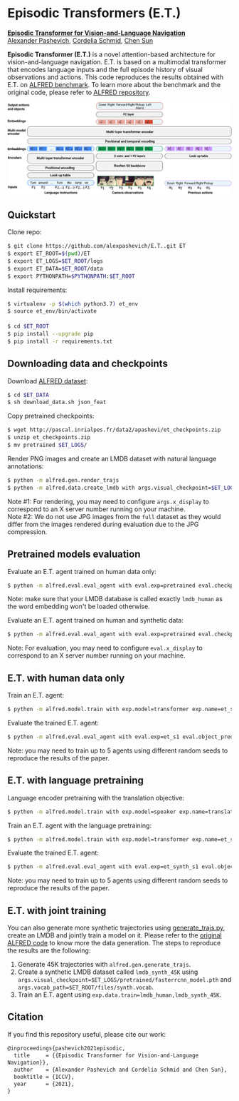 # Episodic Transformers (E.T.)

[<b>Episodic Transformer for Vision-and-Language Navigation</b>](https://arxiv.org/abs/2105.06453)  
[Alexander Pashevich](https://thoth.inrialpes.fr/people/apashevi/), [Cordelia Schmid](https://www.di.ens.fr/willow/people_webpages/cordelia/), [Chen Sun](https://chensun.me/)

**Episodic Transformer (E.T.)** is a novel attention-based architecture for vision-and-language navigation. E.T. is based on a multimodal transformer that encodes language inputs and the full episode history of visual observations and actions.
This code reproduces the results obtained with E.T. on [ALFRED benchmark](https://arxiv.org/abs/1912.01734). To learn more about the benchmark and the original code, please refer to [ALFRED repository](https://github.com/askforalfred/alfred).

![](files/overview.png)

## Quickstart

Clone repo:
```bash
$ git clone https://github.com/alexpashevich/E.T..git ET
$ export ET_ROOT=$(pwd)/ET
$ export ET_LOGS=$ET_ROOT/logs
$ export ET_DATA=$ET_ROOT/data
$ export PYTHONPATH=$PYTHONPATH:$ET_ROOT
```

Install requirements:
```bash
$ virtualenv -p $(which python3.7) et_env
$ source et_env/bin/activate

$ cd $ET_ROOT
$ pip install --upgrade pip
$ pip install -r requirements.txt
```

## Downloading data and checkpoints

Download [ALFRED dataset](https://github.com/askforalfred/alfred):
```bash
$ cd $ET_DATA
$ sh download_data.sh json_feat
```

Copy pretrained checkpoints:
```bash
$ wget http://pascal.inrialpes.fr/data2/apashevi/et_checkpoints.zip
$ unzip et_checkpoints.zip
$ mv pretrained $ET_LOGS/
```

Render PNG images and create an LMDB dataset with natural language annotations:
```bash
$ python -m alfred.gen.render_trajs
$ python -m alfred.data.create_lmdb with args.visual_checkpoint=$ET_LOGS/pretrained/fasterrcnn_model.pth args.data_output=lmdb_human args.vocab_path=$ET_ROOT/files/human.vocab
```
Note #1: For rendering, you may need to configure `args.x_display` to correspond to an X server number running on your machine.  
Note #2: We do not use JPG images from the `full` dataset as they would differ from the images rendered during evaluation due to the JPG compression.  

## Pretrained models evaluation

Evaluate an E.T. agent trained on human data only:
```bash
$ python -m alfred.eval.eval_agent with eval.exp=pretrained eval.checkpoint=et_human_pretrained.pth eval.object_predictor=$ET_LOGS/pretrained/maskrcnn_model.pth exp.num_workers=5 eval.eval_range=None exp.data.valid=lmdb_human
```
Note: make sure that your LMDB database is called exactly `lmdb_human` as the word embedding won't be loaded otherwise.

Evaluate an E.T. agent trained on human and synthetic data:
```bash
$ python -m alfred.eval.eval_agent with eval.exp=pretrained eval.checkpoint=et_human_synth_pretrained.pth eval.object_predictor=$ET_LOGS/pretrained/maskrcnn_model.pth exp.num_workers=5 eval.eval_range=None exp.data.valid=lmdb_human
```
Note: For evaluation, you may need to configure `eval.x_display` to correspond to an X server number running on your machine.

## E.T. with human data only

Train an E.T. agent:
```bash
$ python -m alfred.model.train with exp.model=transformer exp.name=et_s1 exp.data.train=lmdb_human train.seed=1
```

Evaluate the trained E.T. agent:
```bash
$ python -m alfred.eval.eval_agent with eval.exp=et_s1 eval.object_predictor=$ET_LOGS/pretrained/maskrcnn_model.pth exp.num_workers=5
```
Note: you may need to train up to 5 agents using different random seeds to reproduce the results of the paper.

## E.T. with language pretraining

Language encoder pretraining with the translation objective:
```bash
$ python -m alfred.model.train with exp.model=speaker exp.name=translator exp.data.train=lmdb_human
```

Train an E.T. agent with the language pretraining:
```bash
$ python -m alfred.model.train with exp.model=transformer exp.name=et_synth_s1 exp.data.train=lmdb_human train.seed=1 exp.pretrained_path=translator
```

Evaluate the trained E.T. agent:
```bash
$ python -m alfred.eval.eval_agent with eval.exp=et_synth_s1 eval.object_predictor=$ET_LOGS/pretrained/maskrcnn_model.pth exp.num_workers=5
```
Note: you may need to train up to 5 agents using different random seeds to reproduce the results of the paper.

## E.T. with joint training

You can also generate more synthetic trajectories using [generate\_trajs.py](alfred/gen/generate_trajs.py), create an LMDB and jointly train a model on it.
Please refer to the [original ALFRED code](https://github.com/askforalfred/alfred/tree/master/gen) to know more the data generation. The steps to reproduce the results are the following:
1. Generate 45K trajectories with `alfred.gen.generate_trajs`.
2. Create a synthetic LMDB dataset called `lmdb_synth_45K` using `args.visual_checkpoint=$ET_LOGS/pretrained/fasterrcnn_model.pth` and `args.vocab_path=$ET_ROOT/files/synth.vocab`.
3. Train an E.T. agent using `exp.data.train=lmdb_human,lmdb_synth_45K`.

## Citation

If you find this repository useful, please cite our work:
```
@inproceedings{pashevich2021episodic,
  title     = {{Episodic Transformer for Vision-and-Language Navigation}},
  author    = {Alexander Pashevich and Cordelia Schmid and Chen Sun},
  booktitle = {ICCV},
  year      = {2021},
}
```
